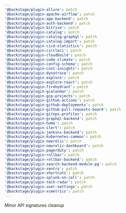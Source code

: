 ```yaml
---
'@backstage/plugin-allure': patch
'@backstage/plugin-apache-airflow': patch
'@backstage/plugin-app-backend': patch
'@backstage/plugin-auth-backend': patch
'@backstage/plugin-bitrise': patch
'@backstage/plugin-catalog': patch
'@backstage/plugin-catalog-graphql': patch
'@backstage/plugin-catalog-import': patch
'@backstage/plugin-cicd-statistics': patch
'@backstage/plugin-circleci': patch
'@backstage/plugin-cloudbuild': patch
'@backstage/plugin-code-climate': patch
'@backstage/plugin-config-schema': patch
'@backstage/plugin-cost-insights': patch
'@backstage/plugin-dynatrace': patch
'@backstage/plugin-explore': patch
'@backstage/plugin-explore-react': patch
'@backstage/plugin-firehydrant': patch
'@backstage/plugin-gcalendar': patch
'@backstage/plugin-gcp-projects': patch
'@backstage/plugin-github-actions': patch
'@backstage/plugin-github-deployments': patch
'@backstage/plugin-github-pull-requests-board': patch
'@backstage/plugin-gitops-profiles': patch
'@backstage/plugin-graphql-backend': patch
'@backstage/plugin-home': patch
'@backstage/plugin-ilert': patch
'@backstage/plugin-jenkins-backend': patch
'@backstage/plugin-kubernetes-common': patch
'@backstage/plugin-newrelic': patch
'@backstage/plugin-newrelic-dashboard': patch
'@backstage/plugin-pagerduty': patch
'@backstage/plugin-rollbar': patch
'@backstage/plugin-rollbar-backend': patch
'@backstage/plugin-search-backend-module-pg': patch
'@backstage/plugin-sentry': patch
'@backstage/plugin-shortcuts': patch
'@backstage/plugin-splunk-on-call': patch
'@backstage/plugin-tech-radar': patch
'@backstage/plugin-user-settings': patch
'@backstage/plugin-xcmetrics': patch
---
```


Minor API signatures cleanup
